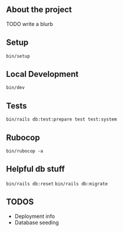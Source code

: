## About the project
TODO write a blurb

## Setup
`bin/setup`

## Local Development
`bin/dev`

## Tests
`bin/rails db:test:prepare test test:system`

## Rubocop
`bin/rubocop -a`

## Helpful db stuff
`bin/rails db:reset`
`bin/rails db:migrate`

## TODOS
- Deployment info
- Database seeding
